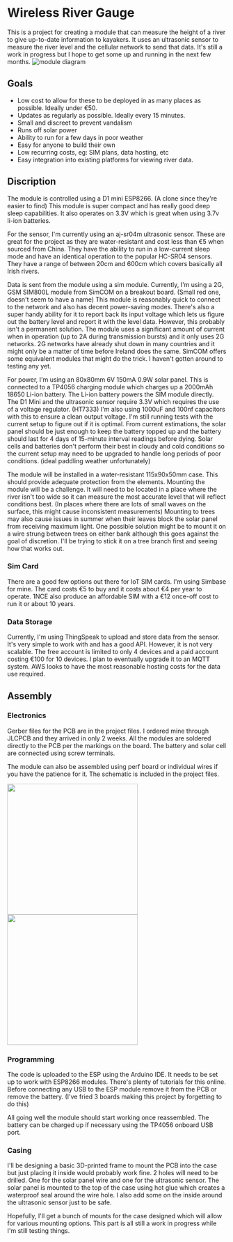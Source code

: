 # Wireless River Gauge
This is a project for creating a module that can measure the height of a river to give up-to-date information to kayakers. It uses an ultrasonic sensor to measure the river level and the cellular network to send that data. It's still a work in progress but I hope to get some up and running in the next few months.
![module diagram](https://github.com/EoghanODuffy/RiverGauge/assets/23324208/308d94bc-e2ce-465f-a9d6-9bfd3693b4f5)


## Goals
- Low cost to allow for these to be deployed in as many places as possible. Ideally under €50.
- Updates as regularly as possible. Ideally every 15 minutes.
- Small and discreet to prevent vandalism
- Runs off solar power
- Ability to run for a few days in poor weather
- Easy for anyone to build their own
- Low recurring costs, eg: SIM plans, data hosting, etc
- Easy integration into existing platforms for viewing river data.

## Discription 

The module is controlled using a D1 mini ESP8266. (A clone since they're easier to find) This module is super compact and has really good deep sleep capabilities. It also operates on 3.3V which is great when using 3.7v li-ion batteries.

For the sensor, I'm currently using an aj-sr04m ultrasonic sensor. These are great for the project as they are water-resistant and cost less than €5 when sourced from China. They have the ability to run in a low-current sleep mode and have an identical operation to the popular HC-SR04 sensors. They have a range of between 20cm and 600cm which covers basically all Irish rivers.

Data is sent from the module using a sim module. Currently, I'm using a 2G, GSM SIM800L module from SimCOM on a breakout board. (Small red one, doesn't seem to have a name) This module is reasonably quick to connect to the network and also has decent power-saving modes. There's also a super handy ability for it to report back its input voltage which lets us figure out the battery level and report it with the level data.
However, this probably isn't a permanent solution. The module uses a significant amount of current when in operation (up to 2A during transmission bursts) and it only uses 2G networks. 2G networks have already shut down in many countries and it might only be a matter of time before Ireland does the same. SimCOM offers some equivalent modules that might do the trick. I haven't gotten around to testing any yet.

For power, I'm using an 80x80mm 6V 150mA 0.9W solar panel. This is connected to a TP4056 charging module which charges up a 2000mAh 18650 Li-ion battery. The Li-ion battery powers the SIM module directly. The D1 Mini and the ultrasonic sensor require 3.3V which requires the use of a voltage regulator. (HT7333) I'm also using 1000uF and 100nf capacitors with this to ensure a clean output voltage. 
I'm still running tests with the current setup to figure out if it is optimal. From current estimations, the solar panel should be just enough to keep the battery topped up and the battery should last for 4 days of 15-minute interval readings before dying. Solar cells and batteries don't perform their best in cloudy and cold conditions so the current setup may need to be upgraded to handle long periods of poor conditions. (ideal paddling weather unfortunately)

The module will be installed in a water-resistant 115x90x50mm case. This should provide adequate protection from the elements. Mounting the module will be a challenge. It will need to be located in a place where the river isn't too wide so it can measure the most accurate level that will reflect conditions best. (In places where there are lots of small waves on the surface, this might cause inconsistent measurements) Mounting to trees may also cause issues in summer when their leaves block the solar panel from receiving maximum light. One possible solution might be to mount it on a wire strung between trees on either bank although this goes against the goal of discretion. I'll be trying to stick it on a tree branch first and seeing how that works out.

### Sim Card
There are a good few options out there for IoT SIM cards. I'm using Simbase for mine. The card costs €5 to buy and it costs about €4 per year to operate. 1NCE also produce an affordable SIM with a €12 once-off cost to run it or about 10 years.

### Data Storage
Currently, I'm using ThingSpeak to upload and store data from the sensor. It's very simple to work with and has a good API. However, it is not very scalable. The free account is limited to only 4 devices and a paid account costing €100 for 10 devices. I plan to eventually upgrade it to an MQTT system. AWS looks to have the most reasonable hosting costs for the data use required.

## Assembly
### Electronics
Gerber files for the PCB are in the project files. I ordered mine through JLCPCB and they arrived in only 2 weeks. All the modules are soldered directly to the PCB per the markings on the board. The battery and solar cell are connected using screw terminals. 

The module can also be assembled using perf board or individual wires if you have the patience for it. The schematic is included in the project files. 

<img src="https://github.com/EoghanODuffy/RiverGauge/assets/23324208/0b6e8ca9-4b3b-40a3-a72e-f3a0a80b2821" width="300" /> <img src="https://github.com/EoghanODuffy/RiverGauge/assets/23324208/c59263bf-6416-4991-8ed2-389a28a85c34" width="300" />

### Programming
The code is uploaded to the ESP using the Arduino IDE. It needs to be set up to work with ESP8266 modules. There's plenty of tutorials for this online. Before connecting any USB to the ESP module remove it from the PCB or remove the battery. (I've fried 3 boards making this project by forgetting to do this) 

All going well the module should start working once reassembled. The battery can be charged up if necessary using the TP4056 onboard USB port.

### Casing
I'll be designing a basic 3D-printed frame to mount the PCB into the case but just placing it inside would probably work fine. 2 holes will need to be drilled. One for the solar panel wire and one for the ultrasonic sensor. The solar panel is mounted to the top of the case using hot glue which creates a waterproof seal around the wire hole. I also add some on the inside around the ultrasonic sensor just to be safe. 

Hopefully, I'll get a bunch of mounts for the case designed which will allow for various mounting options. This part is all still a work in progress while I'm still testing things.







